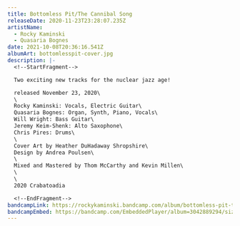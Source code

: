 ```yaml
---
title: Bottomless Pit/The Cannibal Song
releaseDate: 2020-11-23T23:28:07.235Z
artistName:
  - Rocky Kaminski
  - Quasaria Bognes
date: 2021-10-08T20:36:16.541Z
albumArt: bottomlesspit-cover.jpg
description: |-
  <!--StartFragment-->

  Two exciting new tracks for the nuclear jazz age!

  released November 23, 2020\
  \
  Rocky Kaminski: Vocals, Electric Guitar\
  Quasaria Bognes: Organ, Synth, Piano, Vocals\
  Will Wright: Bass Guitar\
  Jeremy Keim-Shenk: Alto Saxophone\
  Chris Pires: Drums\
  \
  Cover Art by Heather DuHadaway Shropshire\
  Design by Andrea Poulsen\
  \
  Mixed and Mastered by Thom McCarthy and Kevin Millen\
  \
  \
  2020 Crabatoadia

  <!--EndFragment-->
bandcampLink: https://rockykaminski.bandcamp.com/album/bottomless-pit-the-cannibal-song
bandcampEmbed: https://bandcamp.com/EmbeddedPlayer/album=3042889294/size=large/bgcol=ffffff/linkcol=0687f5/artwork=small/transparent=true/
---
```

